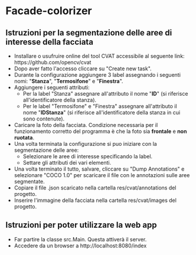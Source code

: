 <h1> Facade-colorizer </h1>

<h2>Istruzioni per la segmentazione delle aree di interesse della facciata</h2>
<ul>
  <li>Installare o usufruire online del tool CVAT accessibile al seguente link: https://github.com/opencv/cvat</li>
  <li>Dopo aver fatto l'accesso cliccare su "Create new task".</li>
  <li>Durante la configurazione aggiungere 3 label assegnando i seguenti nomi: "<b>Stanza</b>", "<b>Termosifone</b>" e "<b>Finestra</b>".
  <li>Aggiungere i seguenti attributi:
    <ul>
      <li>Per la label "Stanza" assegnare all'attributo il nome "<b>ID</b>" (si riferisce all'identificatore della stanza).</li>
      <li>Per le label "Termosifone" e "Finestra" assegnare all'attributo il nome "<b>IDStanza</b>" (si riferisce all'identificatore della stanza in cui sono contenute).</li>
    </ul>
  </li>
  <li>Caricare la foto della facciata. Condizione necessaria per il funzionamento corretto del programma è che la foto sia <b>frontale</b> e <b>non ruotata</b>.</li>
  <li>Una volta terminata la configurazione si puo iniziare con la segmentazione delle aree:
    <ul>
      <li>Selezionare le aree di interesse specificando la label. </li>
      <li>Settare gli attributi dei vari elementi.</li>
    </ul>
  </li>
  <li>Una volta terminato il tutto, salvare, cliccare su "Dump Annotations" e selezionare "COCO 1.0" per scaricare il file con le annotazioni sulle aree segmentate.
  <li>Copiare il file .json scaricato nella cartella res/cvat/annotations del progetto.
  <li>Inserire l'immagine della facciata nella cartella res/cvat/images del progetto.
</ul>

<h2> Istruzioni per poter utilizzare la web app </h2>

<ul> 
  <li> Far partire la classe src.Main. Questa attiverà il server. </li>
  <li> Accedere da un browser a http://localhost:8080/index </li>
</ul>
